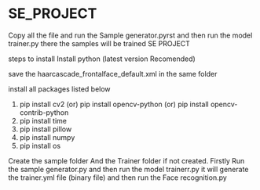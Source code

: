 # SE_PROJECT

Copy all the file and run the Sample generator.pyrst and then run the model trainer.py there the samples will be trained 
SE PROJECT

steps to install 
Install python (latest version Recomended)

save the haarcascade_frontalface_default.xml in the same folder

install all packages listed below
1. pip install cv2 (or) pip install opencv-python (or) pip install opencv-contrib-python
2. pip install time 
3. pip install pillow
4. pip install numpy
5. pip install os

Create the sample folder And the Trainer folder if not created.
Firstly Run the sample generator.py and then run the model trainerr.py it will generate the trainer.yml file (binary file) and then run the Face recognition.py  

